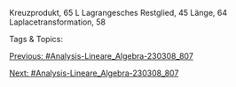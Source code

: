Kreuzprodukt, 65
L
Lagrangesches Restglied, 45
Länge, 64
Laplacetransformation, 58

   Tags & Topics:
   

[Previous: #Analysis-Lineare_Algebra-230308_807](Analysis-Lineare_Algebra-230308_807.md)

[Next: #Analysis-Lineare_Algebra-230308_807](Analysis-Lineare_Algebra-230308_807.md)